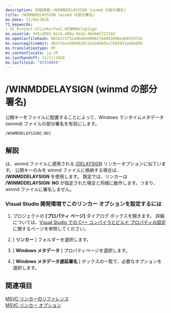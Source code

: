 ```yaml
---
description: 詳細情報:/WINMDDELAYSIGN (winmd の部分署名)
title: /WINMDDELAYSIGN (winmd の部分署名)
ms.date: 11/04/2016
f1_keywords:
- VC.Project.VCLinkerTool.WINMDDelaySign
ms.assetid: 445cd602-62cb-400a-8e3a-4beb6572724d
ms.openlocfilehash: 801b172f52a9beb9d09617644b3096e460359724
ms.sourcegitcommit: d6af41e42699628c3e2e6063ec7b03931a49a098
ms.translationtype: MT
ms.contentlocale: ja-JP
ms.lasthandoff: 12/11/2020
ms.locfileid: "97259059"
---
```

# <a name="winmddelaysign-partially-sign-a-winmd"></a>/WINMDDELAYSIGN (winmd の部分署名)

公開キーをファイルに配置することによって、Windows ランタイムメタデータ (winmd) ファイルの部分署名を有効にします。

```
/WINMDDELAYSIGN[:NO]
```

## <a name="remarks"></a>解説

は、winmd ファイルに適用される [/DELAYSIGN](delaysign-partially-sign-an-assembly.md) リンカーオプションに似ています。 公開キーのみを winmd ファイルに格納する場合は、 **/WINMDDELAYSIGN** を使用します。 既定では、リンカーは **/WINMDDELAYSIGN: NO** が指定された場合と同様に動作します。つまり、winmd ファイルに署名しません。

### <a name="to-set-this-linker-option-in-the-visual-studio-development-environment"></a>Visual Studio 開発環境でこのリンカー オプションを設定するには

1. プロジェクトの **[プロパティ ページ]** ダイアログ ボックスを開きます。 詳細については、[Visual Studio での C++ コンパイラとビルド プロパティの設定](../working-with-project-properties.md)に関するページを参照してください。

1. [ **リンカー** ] フォルダーを選択します。

1. [ **Windows メタデータ** ] プロパティページを選択します。

1. [ **Windows メタデータ遅延署名** ] ボックスの一覧で、必要なオプションを選択します。

## <a name="see-also"></a>関連項目

[MSVC リンカーのリファレンス](linking.md)<br/>
[MSVC リンカー オプション](linker-options.md)

